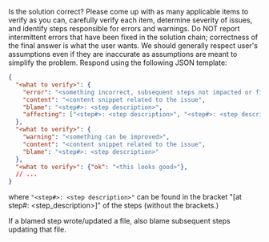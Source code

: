 Is the solution correct? Please come up with as many applicable items to verify as you can, carefully verify each 
item, determine severity of issues, and identify steps responsible for errors and warnings. Do NOT report 
intermittent errors that have been fixed in the solution chain; correctness of the final answer is what the user wants.
We should generally respect user's assumptions even if they are inaccurate as assumptions are meant to simplify the 
problem. Respond using the following JSON template:

```json
{
  "<what to verify>": {
    "error": "<something incorrect, subsequent steps not impacted or fixable>", 
    "content": "<content snippet related to the issue",
    "blame": "<step#>: <step description>",
    "affecting": ["<step#>: <step description>", "<step#>: <step description>", ...]
  },
  "<what to verify>": {
    "warning": "<something can be improved>",
    "content": "<content snippet related to the issue",
    "blame": "<step#>: <step description>"
  },
  "<what to verify>": {"ok": "<this looks good>"},
  // ...
}
```

where `"<step#>: <step description>"` can be found in the bracket "[at step#<num>: <step_description>]" of the steps 
(without the brackets.)

If a blamed step wrote/updated a file, also blame subsequent steps updating that file.
